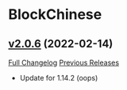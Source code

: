 # BlockChinese

## [v2.0.6](https://github.com/ketho-wow/BlockChinese/tree/v2.0.6) (2022-02-14)
[Full Changelog](https://github.com/ketho-wow/BlockChinese/compare/v2.0.5...v2.0.6) [Previous Releases](https://github.com/ketho-wow/BlockChinese/releases)

- Update for 1.14.2 (oops)  
